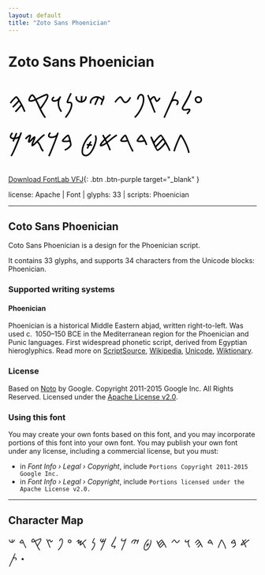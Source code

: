 ```yaml
---
layout: default
title: "Zoto Sans Phoenician"
---
```


# Zoto Sans Phoenician

<div contenteditable="true" style="font-family: Zoto Sans Phoenician; font-size: 4em; color:black; margin: 0.5em 0 0.5em 0; line-height: 1.4em;">
𐤏𐤋𐤕𐤑𐤐𐤆 𐤉𐤔𐤍𐤅𐤒𐤄 𐤂𐤇𐤃𐤓𐤀𐤈 𐤁𐤊𐤎𐤌
</div>

[Download FontLab VFJ](https://downgit.github.io/#/home?url=https://github.com/fontlabcom/getgo-fonts/blob/main/getgo-fonts/apache/zotosans/zotosans-phoenician.ttf){: .btn .btn-purple target="_blank" }

license: Apache \| Font \| glyphs: 33 \| scripts: Phoenician

---


## Coto Sans Phoenician

Coto Sans Phoenician is a design for the Phoenician script.

It contains 33 glyphs, and supports 34 characters from the Unicode blocks: Phoenician.


### Supported writing systems


#### Phoenician

Phoenician is a historical Middle Eastern abjad, written right-to-left. Was used c.  1050–150 BCE in the Mediterranean region for the Phoenician and Punic languages. First widespread phonetic script, derived from Egyptian hieroglyphics. Read more on [ScriptSource](https://scriptsource.org/scr/Phnx), [Wikipedia](https://en.wikipedia.org/wiki/ISO_15924:Phnx), [Unicode](https://www.unicode.org/versions/Unicode13.0.0/ch10.pdf#G26686), [Wiktionary](https://en.wiktionary.org/wiki/Category:Phoenician_script).


### License

Based on [Noto](https://github.com/notofonts) by Google. Copyright 2011-2015 Google Inc. All Rights Reserved. Licensed under the [Apache License v2.0](https://www.apache.org/licenses/LICENSE-2.0.txt).

### Using this font

You may create your own fonts based on this font, and you may incorporate portions of this font into your own font. You may publish your own font under any license, including a commercial license, but you must:

- in _Font Info › Legal › Copyright_, include `Portions Copyright 2011-2015 Google Inc.`
- in _Font Info › Legal › Copyright_, include `Portions licensed under the Apache License v2.0.`


---

## Character Map

<div style="font-family: Zoto Sans Phoenician; font-size: 2em;">
𐤀 𐤁 𐤂 𐤃 𐤄 𐤅 𐤆 𐤇 𐤈 𐤉 𐤊 𐤋 𐤌 𐤍 𐤎 𐤏 𐤐 𐤑 𐤒 𐤓 𐤔 𐤕 𐤟
</div>

